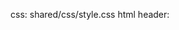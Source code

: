 css: shared/css/style.css
html header:   <script type="text/javascript" src="http://cdn.mathjax.org/mathjax/latest/MathJax.js?config=TeX-AMS-MML_HTMLorMML"></script>

<div style="display:none">
$$\newcommand{\R}{\mathbb{R}}$$
</div>

